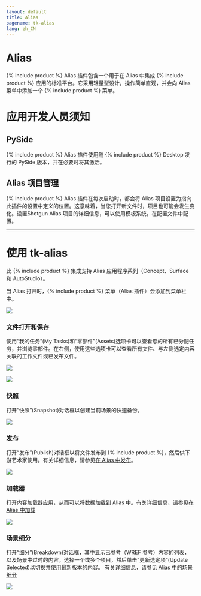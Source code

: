 ```yaml
---
layout: default
title: Alias
pagename: tk-alias
lang: zh_CN
---
```


# Alias

{% include product %} Alias 插件包含一个用于在 Alias 中集成 {% include product %} 应用的标准平台。它采用轻量型设计，操作简单直观，并会向 Alias 菜单中添加一个 {% include product %} 菜单。

# 应用开发人员须知

## PySide

{% include product %} Alias 插件使用随 {% include product %} Desktop 发行的 PySide 版本，并在必要时将其激活。

## Alias 项目管理

{% include product %} Alias 插件在每次启动时，都会将 Alias 项目设置为指向此插件的设置中定义的位置。这意味着，当您打开新文件时，项目也可能会发生变化。设置Shotgun Alias 项目的详细信息，可以使用模板系统，在配置文件中配置。

***

# 使用 tk-alias

此 {% include product %} 集成支持 Alias 应用程序系列（Concept、Surface 和 AutoStudio）。

当 Alias 打开时，{% include product %} 菜单（Alias 插件）会添加到菜单栏中。

![](https://help.autodesk.com/cloudhelp/2020/CHS/Alias-Shotgun/images/ShotgunOtherApps.png)


### 文件打开和保存

使用“我的任务”(My Tasks)和“零部件”(Assets)选项卡可以查看您的所有已分配任务，并浏览零部件。在右侧，使用这些选项卡可以查看所有文件、与左侧选定内容关联的工作文件或已发布文件。

![](https://help.autodesk.com/cloudhelp/2020/CHS/Alias-Shotgun/images/ShotgunFileOpen.png)

![](https://help.autodesk.com/cloudhelp/2020/CHS/Alias-Shotgun/images/ShotgunFileSave.png)


### 快照

打开“快照”(Snapshot)对话框以创建当前场景的快速备份。

![](https://help.autodesk.com/cloudhelp/2020/CHS/Alias-Shotgun/images/ShotgunSnapshot.png)


### 发布

打开“发布”(Publish)对话框以将文件发布到 {% include product %}，然后供下游艺术家使用。有关详细信息，请参见[在 Alias 中发布](https://github.com/shotgunsoftware/tk-alias/wiki/Publishing)。

![](https://help.autodesk.com/cloudhelp/2020/CHS/Alias-Shotgun/images/ShotgunPublish.png)


### 加载器

打开内容加载器应用，从而可以将数据加载到 Alias 中。有关详细信息，请参见[在 Alias 中加载](https://github.com/shotgunsoftware/tk-alias/wiki/Loading)

![](https://help.autodesk.com/cloudhelp/2020/CHS/Alias-Shotgun/images/ShotgunLoader.png)

### 场景细分

打开“细分”(Breakdown)对话框，其中显示已参考（WREF 参考）内容的列表，以及场景中过时的内容。选择一个或多个项目，然后单击“更新选定项”(Update Selected)以切换并使用最新版本的内容。 有关详细信息，请参见 [Alias 中的场景细分](https://github.com/shotgunsoftware/tk-alias/wiki/Scene-Breakdown)

![](https://help.autodesk.com/cloudhelp/2020/CHS/Alias-Shotgun/images/ShotgunBreakdown.png)

